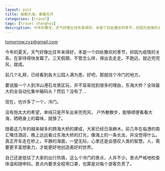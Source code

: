 ```yaml
---
layout: post
title: 面朝大海，春暖花开
categories: [travel]
tags: [travel shanghai]
description: 今年的春天，天气好像比往年来得好，本是个四处撒欢的季节，却因为疫情的关系，在家待得快发霉了。不跑远，就近兜兜风。 
---
```


tomorrow.cyz@gmail.com 

  今年的夏天，天气好像比往年来得好，本是一个四处撒欢的季节，却因为疫情的关系，在家待得快发霉了。三天假期，不管怎么样，得出去走走。不跑远，就近兜兜风，就成。

  前几个礼拜，已经看到各大公园人满为患，好吧，那就找个冷门的地方。

  要说服一个人到洋山港石龙景区玩，并不容易找到很多的理由，东海大桥？全球最大的全自动化集中箱码头？然后？没有了...

  现在，也许多了一个，冷门。

  没有抱太大的希望，单纯只是开车出来兜兜风， 户外散散步，能够顺便看看大海，晒晒身上的霉味，就够了。

  随着这几年的越来越多的跨海大桥的建成，大家已经日渐麻木。前几年在临港的南汇嘴住酒店，晚上远远看过东海大桥的灯光，像海上的一条长龙，并没觉得什么。真正开车走在桥上，平静的海面，一望无际，心里还是会感叹人类的智慧。人，需要更丰富想象力，才能更好地创造美好的世界。

  自己还是低估了大家的出行热情，这么个冷门的景点，人并不少。景点严格地检查体温和随申码，景点内要求全程带口罩，也算是对每个游客负责了。
